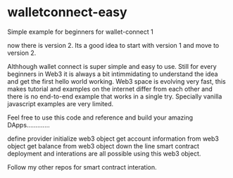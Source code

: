 # walletconnect-easy
Simple example for beginners for wallet-connect 1

now there is version 2. Its a good idea to start with version 1 and move to version 2.

Althhough wallet connect is super simple and easy to use.
Still for every beginners in Web3 it is always a bit intimmidating to understand the idea and get the first hello world working. Web3 space is evolving very fast, this makes tutorial and examples on the internet differ from each other and there is no end-to-end example that works in a single try. Specially vanilla javascript examples are very limited.


Feel free to use this code and reference and build your amazing DApps.............

define provider
initialize web3 object
get account information from web3 object
get balance from web3 object
down the line smart contract deployment and interations are all possible using this web3 object.


Follow my other repos for smart contract interation. 
